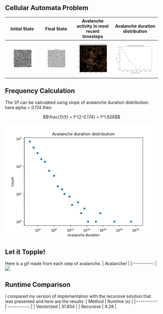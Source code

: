 ## Cellular Automata Problem

|        Initial State   | Final State |  Avalanche activity in most recent timesteps  | Avalanche duration distribution |
|:----------:|:-------------:|:-------------: |:-------------:|
|![](/cellular_automata/figs/frame0000.png) |![](/cellular_automata/figs/frame0498.png)| ![](/cellular_automata/figs/Figure_3.png) | ![](/cellular_automata/figs/avalanche_duration_distribution.png) |
## Frequency Calculation
The 1/f can be calculated using slope of avalanche duration distribution. here alpha = 0.174 then
```math
\frac{1}{f} = f^{2-0.174} = f^1.826
```
![](/cellular_automata/figs/avalanche_duration_distribution.png)
## Let it Topple!
Here is a gif made from each step of avalanche.
|        Avalanche! |
|:----------: |
![](/cellular_automata/figs/sandpile_copper.gif)

## Runtime Comparison
I compared my version of implementation with the recursive solution that was presented and here are the results:
|       Method | Runtime (s) | 
|:----------: | :----------: |
| Vectorized | 31.854 |
| Recursive | 9.28 |